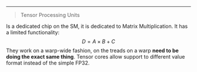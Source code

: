 ***
> Tensor Processing Units

Is a dedicated chip on the SM, it is dedicated to Matrix Multiplication. It has a limited functionality:
$$D=A\times B+C$$
They work on a warp-wide fashion, on the treads on a warp **need to be doing the exact same thing**.
Tensor cores allow support to different value format instead of the simple FP32.